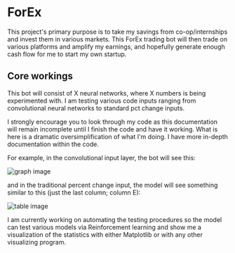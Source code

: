 # ForEx
This project's primary purpose is to take my savings from co-op/internships and invest them in various markets. This ForEx trading bot will then trade on various platforms and amplify my earnings, and hopefully generate enough cash flow for me to start my own startup.

## Core workings
This bot will consist of X neural networks, where X numbers is being experimented with. I am testing various code inputs ranging from convolutional neural networks to standard pct change inputs. 

I strongly encourage you to look through my code as this documentation will remain incomplete until I finish the code and have it working. What is here is a dramatic oversimplification of what I'm doing. I have more in-depth documentation within the code.

For example, in the convolutional input layer, the bot will see this:

![graph image](https://i.imgur.com/03KsW34.png)

and in the traditional percent change input, the model will see something similar to this (just the last column; column E):

![table image](https://i.stack.imgur.com/wvmET.png)

I am currently working on automating the testing procedures so the model can test various models via Reinforcement learning and show me a visualization of the statistics with either Matplotlib or with any other visualizing program.
